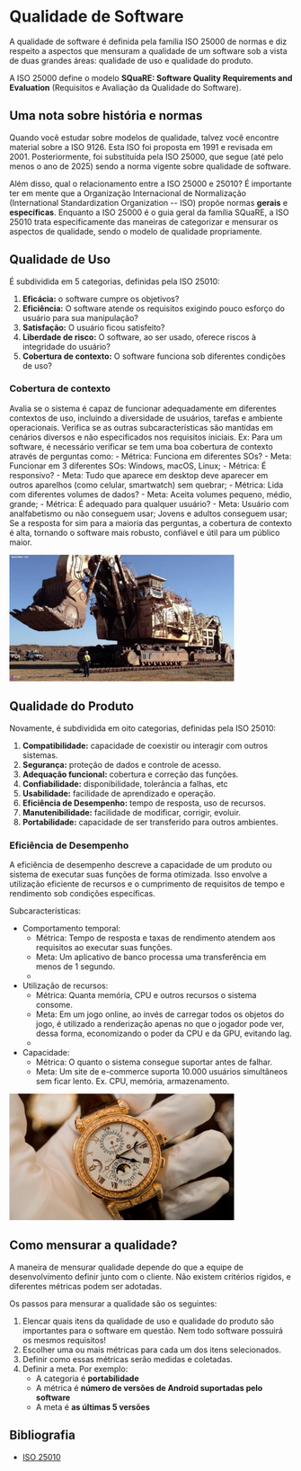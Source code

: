 # Qualidade de Software

A qualidade de software é definida pela família ISO 25000 de normas e diz respeito a aspectos que mensuram a qualidade 
de um software sob a vista de duas grandes áreas: qualidade de uso e qualidade do produto.

A ISO 25000 define o modelo **SQuaRE: Software Quality Requirements and Evaluation** (Requisitos e Avaliação da 
Qualidade do Software).

## Uma nota sobre história e normas

Quando você estudar sobre modelos de qualidade, talvez você encontre material sobre a ISO 9126. Esta ISO foi proposta 
em 1991 e revisada em 2001. Posteriormente, foi substituída pela ISO 25000, que segue (até pelo menos o ano de 2025) 
sendo a norma vigente sobre qualidade de software.

Além disso, qual o relacionamento entre a ISO 25000 e 25010? É importante ter em mente que a Organização Internacional
de Normalização (International Standardization Organization -- ISO) propõe normas **gerais** e **específicas**. 
Enquanto a ISO 25000 é o guia geral da família SQuaRE, a ISO 25010 trata especificamente das maneiras de categorizar
e mensurar os aspectos de qualidade, sendo o modelo de qualidade propriamente.

## Qualidade de Uso

É subdividida em 5 categorias, definidas pela ISO 25010:

1. **Eficácia:** o software cumpre os objetivos? 
2. **Eficiência:** O software atende os requisitos exigindo pouco esforço do usuário para sua manipulação?
3. **Satisfação:** O usuário ficou satisfeito?
4. **Liberdade de risco:** O software, ao ser usado, oferece riscos à integridade do usuário?
5. **Cobertura de contexto:** O software funciona sob diferentes condições de uso?

### Cobertura de contexto

Avalia se o sistema é capaz de funcionar adequadamente em diferentes contextos de uso, incluindo a diversidade de usuários, tarefas e ambiente operacionais.
Verifica se as outras subcaracterísticas são mantidas em cenários diversos e não especificados nos requisitos iniciais.
   Ex: Para um software, é necessário verificar se tem uma boa cobertura de contexto através de perguntas como:
      - Métrica: Funciona em diferentes SOs?
      - Meta: Funcionar em 3 diferentes SOs: Windows, macOS, Linux;
      - Métrica: É responsivo?
      - Meta: Tudo que aparece em desktop deve aparecer em outros aparelhos (como celular, smartwatch) sem quebrar;
      - Métrica: Lida com diferentes volumes de dados?
      - Meta: Aceita volumes pequeno, médio, grande;
      - Métrica: É adequado para qualquer usuário?
      - Meta: Usuário com analfabetismo ou não conseguem usar; Jovens e adultos conseguem usar;
   Se a resposta for sim para a maioria das perguntas, a cobertura de contexto é alta, tornando o software mais robusto, confiável e útil para um público maior.

<img alt="escavadeira" src="../imagens/escavadeira.webp" width="400px">

## Qualidade do Produto

Novamente, é subdividida em oito categorias, definidas pela ISO 25010:

1. **Compatibilidade:** capacidade de coexistir ou interagir com outros sistemas.
2. **Segurança:** proteção de dados e controle de acesso.
3. **Adequação funcional:** cobertura e correção das funções.
4. **Confiabilidade:** disponibilidade, tolerância a falhas, etc
5. **Usabilidade:** facilidade de aprendizado e operação.
6. **Eficiência de Desempenho:** tempo de resposta, uso de recursos.
7. **Manutenibilidade:** facilidade de modificar, corrigir, evoluir.
8. **Portabilidade:** capacidade de ser transferido para outros ambientes.

### Eficiência de Desempenho

A eficiência de desempenho descreve a capacidade de um produto ou sistema de executar suas funções de forma otimizada. Isso envolve a utilização eficiente de recursos e o cumprimento de requisitos de tempo e rendimento sob condições específicas.

Subcaracterísticas:
- Comportamento temporal:
     - Métrica: Tempo de resposta e taxas de rendimento atendem aos requisitos ao executar suas funções.
     - Meta: Um aplicativo de banco processa uma transferência em menos de 1 segundo.
     - 
- Utilização de recursos:
     - Métrica: Quanta memória, CPU e outros recursos o sistema consome.
     - Meta: Em um jogo online, ao invés de carregar todos os objetos do jogo, é utilizado a renderização apenas no que o jogador pode ver, dessa forma, economizando o poder da CPU e da GPU, evitando lag.
     - 
- Capacidade:
     - Métrica: O quanto o sistema consegue suportar antes de falhar.
     - Meta: Um site de e-commerce suporta 10.000 usuários simultâneos sem ficar lento.
   Ex. CPU, memória, armazenamento.


<img alt="relógio de luxo" src="../imagens/patek_philippe.png" width="400px">

## Como mensurar a qualidade?

A maneira de mensurar qualidade depende do que a equipe de desenvolvimento definir junto com o cliente. Não existem critérios rígidos, e 
diferentes métricas podem ser adotadas.

Os passos para mensurar a qualidade são os seguintes:

1. Elencar quais itens da qualidade de uso e qualidade do produto são importantes para o software em questão. Nem todo
   software possuirá os mesmos requisitos!
2. Escolher uma ou mais métricas para cada um dos itens selecionados. 
3. Definir como essas métricas serão medidas e coletadas.
4. Definir a meta. Por exemplo:
   * A categoria é **portabilidade**
   * A métrica é **número de versões de Android suportadas pelo software**
   * A meta é **as últimas 5 versões**

## Bibliografia

* [ISO 25010](https://iso25000.com/index.php/en/iso-25000-standards/iso-25010)
